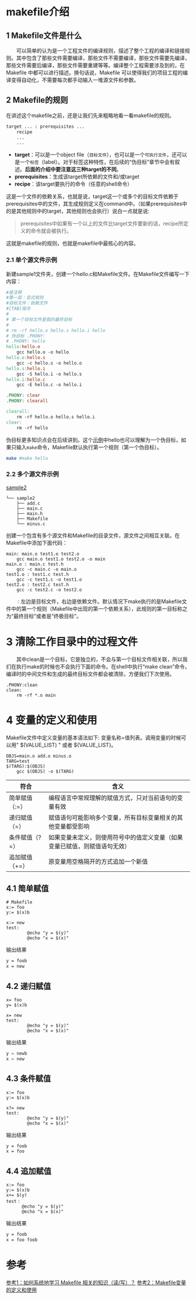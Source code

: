 # makefile介绍

## 1 Makefile文件是什么
&emsp;&emsp;可以简单的认为是一个工程文件的编译规则，描述了整个工程的编译和链接规则。其中包含了那些文件需要编译，那些文件不需要编译，那些文件需要先编译，那些文件需要后编译，那些文件需要重建等等。编译整个工程需要涉及到的，在 Makefile 中都可以进行描述。换句话说，Makefile 可以使得我们的项目工程的编译变得自动化，不需要每次都手动输入一堆源文件和参数。

## 2 Makefile的规则
在讲述这个makefile之前，还是让我们先来粗略地看一看makefile的规则。
```bash
target ... : prerequisites ...
    recipe
    ...
    ...
```
 - **target**：可以是一个object file（`目标文件`），也可以是一个`可执行文件`，还可以是一个`标签`（label）。对于标签这种特性，在后续的“伪目标”章节中会有叙述。**后面的介绍中要注意这三种target的不同**。
 - **prerequisites**：生成该target所依赖的文件和/或target
 - **recipe**：该target要执行的命令（任意的shell命令）
  
这是一个文件的依赖关系，也就是说，target这一个或多个的目标文件依赖于prerequisites中的文件，其生成规则定义在command中。（如果prerequisites中的是其他规则中的target，其他规则也会执行）说白一点就是说:

>prerequisites中如果有一个以上的文件比target文件要新的话，recipe所定义的命令就会被执行。

这就是makefile的规则，也就是makefile中最核心的内容。


### 2.1 单个源文件示例 
新建sample1文件夹，创建一个hello.c和Makefile文件。在Makefile文件编写一下内容：
```makefile
#是注释
#第一层：显式规则
#目标文件：依赖文件
#[TAB]指令
#
# 第一个目标文件是我的最终目标
#
# rm -rf hello.o hello.s hello.i hello
# 伪目标 .PHONY:
# .PHONY: hello
hello:hello.o
	gcc hello.o -o hello
hello.o:hello.s
	gcc -c hello.s -o hello.o
hello.s:hello.i
	gcc -S hello.i -o hello.s
hello.i:hello.c
	gcc -E hello.c -o hello.i

.PHONY: clear
.PHONY: clearall

clearall:
	rm -rf hello.o hello.s hello.i
clear:
	rm -rf hello
```

伪目标更多知识点会在后续讲到。这个[示例](../sample1/Makefile)中hello也可以理解为一个伪目标，如果只输入`make`命令，Makefile默认执行第一个规则（第一个伪目标）。

```bash
make #make hello
```


### 2.2 多个源文件示例
[sample2](../sample2/)

```
└── sample2
    ├── add.c
    ├── main.c
    ├── main.h
    ├── Makefile
    └── minus.c
```


创建一个包含有多个源文件和Makefile的目录文件，源文件之间相互关联。在Makefile中添加下面代码：
```
main: main.o test1.o test2.o
	gcc main.o test1.o test2.o -o main
main.o : main.c test.h
	gcc -c main.c -o main.o
test1.o : test1.c test.h
	gcc -c test1.c -o test1.o
test2.o : test2.c test.h
	gcc -c test2.c -o test2.o
```

&emsp;&emsp;`：`左边是目标文件，右边是依赖文件。默认情况下make执行的是Makefile文件中的第一个规则（Makefile中出现的第一个依赖关系），此规则的第一目标称之为“最终目标”或者是“终极目标”。
# 3 清除工作目录中的过程文件
&emsp;&emsp;其中clean是一个目标，它是独立的，不会与第一个目标文件相关联，所以我们在执行make的时候也不会执行下面的命令。在shell中执行“make clean”命令，编译时的中间文件和生成的最终目标文件都会被清除，方便我们下次使用。
```
.PHONY:clean
clean:
	rm -rf *.o main
```
# 4 变量的定义和使用
Makefile文件中定义变量的基本语法如下: 变量名称=值列表。调用变量的时候可以用" $(VALUE_LIST) " 或者 ${VALUE_LIST}。

```
OBJS=main.o add.o minus.o
TARG=test
$(TARG):$(OBJS)
	gcc $(OBJS) -o $(TARG)
```

| 符合 |含义  |
|--|--|
|简单赋值（:=）|编程语言中常规理解的赋值方式，只对当前语句的变量有效|
|递归赋值（=）|赋值语句可能影响多个变量，所有目标变量相关的其他变量都受影响|
|条件赋值（?=）|如果变量未定义，则使用符号中的值定义变量（如果变量已赋值，则赋值语句无效）|
|追加赋值（+=）|原变量用空格隔开的方式追加一个新值|

## 4.1 简单赋值

```
# Makefile
x:= foo
y:= $(x)b

x:= new
test:
        @echo "y = $(y)"
        @echo "x = $(x)"

```
输出结果

```bash
y = foob
x = new
```
## 4.2 递归赋值
```
x= foo
y= $(x)b

x= new
test:
        @echo "y = $(y)"
        @echo "x = $(x)"
```
输出结果
```c
y = newb
x = new
```
## 4.3 条件赋值
```
x:= foo
y:= $(x)b

x?= new
test:
        @echo "y = $(y)"
        @echo "x = $(x)"
```
输出结果

```bash
y = foob
x = foo
```
## 4.4 追加赋值

```
x:= foo
y:= $(x)b
x+= $(y)
test：
      @echo "y = $(y)"
      @echo "x = $(x)"
```
输出结果

```bash
y = foob
x = foo foob
```


# 参考

[参考1：如何系统地学习 Makefile 相关的知识（读/写）？](https://www.zhihu.com/question/23792247/answer/600773044)
[参考2：Makefile变量的定义和使用](http://c.biancheng.net/view/7096.html)
